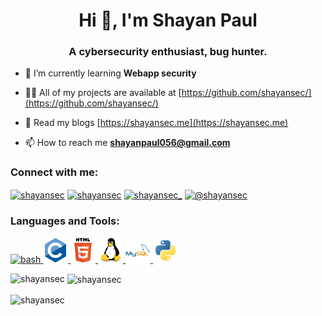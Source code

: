 <h1 align="center">Hi 👋, I'm Shayan Paul</h1>
<h3 align="center">A cybersecurity enthusiast, bug hunter.</h3>

- 🌱 I’m currently learning **Webapp security**

- 👨‍💻 All of my projects are available at [https://github.com/shayansec/](https://github.com/shayansec/)

- 📝 Read my blogs [https://shayansec.me](https://shayansec.me)

- 📫 How to reach me **shayanpaul056@gmail.com**

<h3 align="left">Connect with me:</h3>
<p align="left">
<a href="https://twitter.com/shayansec" target="blank"><img align="center" src="https://raw.githubusercontent.com/rahuldkjain/github-profile-readme-generator/master/src/images/icons/Social/twitter.svg" alt="shayansec" height="30" width="40" /></a>
<a href="https://linkedin.com/in/shayansec" target="blank"><img align="center" src="https://raw.githubusercontent.com/rahuldkjain/github-profile-readme-generator/master/src/images/icons/Social/linked-in-alt.svg" alt="shayansec" height="30" width="40" /></a>
<a href="https://instagram.com/shayansec_" target="blank"><img align="center" src="https://raw.githubusercontent.com/rahuldkjain/github-profile-readme-generator/master/src/images/icons/Social/instagram.svg" alt="shayansec_" height="30" width="40" /></a>
<a href="https://medium.com/@shayansec" target="blank"><img align="center" src="https://raw.githubusercontent.com/rahuldkjain/github-profile-readme-generator/master/src/images/icons/Social/medium.svg" alt="@shayansec" height="30" width="40" /></a>
</p>

<h3 align="left">Languages and Tools:</h3>
<p align="left"> <a href="https://www.gnu.org/software/bash/" target="_blank" rel="noreferrer"> <img src="https://www.vectorlogo.zone/logos/gnu_bash/gnu_bash-icon.svg" alt="bash" width="40" height="40"/> </a> <a href="https://www.cprogramming.com/" target="_blank" rel="noreferrer"> <img src="https://raw.githubusercontent.com/devicons/devicon/master/icons/c/c-original.svg" alt="c" width="40" height="40"/> </a> <a href="https://www.w3.org/html/" target="_blank" rel="noreferrer"> <img src="https://raw.githubusercontent.com/devicons/devicon/master/icons/html5/html5-original-wordmark.svg" alt="html5" width="40" height="40"/> </a> <a href="https://www.linux.org/" target="_blank" rel="noreferrer"> <img src="https://raw.githubusercontent.com/devicons/devicon/master/icons/linux/linux-original.svg" alt="linux" width="40" height="40"/> </a> <a href="https://www.mysql.com/" target="_blank" rel="noreferrer"> <img src="https://raw.githubusercontent.com/devicons/devicon/master/icons/mysql/mysql-original-wordmark.svg" alt="mysql" width="40" height="40"/> </a> <a href="https://www.python.org" target="_blank" rel="noreferrer"> <img src="https://raw.githubusercontent.com/devicons/devicon/master/icons/python/python-original.svg" alt="python" width="40" height="40"/> </a> </p>

<p><img align="left" src="https://github-readme-stats.vercel.app/api/top-langs?username=shayansec&show_icons=true&locale=en&layout=compact" alt="shayansec" /></p>

<p>&nbsp;<img align="center" src="https://github-readme-stats.vercel.app/api?username=shayansec&show_icons=true&locale=en" alt="shayansec" /></p>

<p><img align="center" src="https://github-readme-streak-stats.herokuapp.com/?user=shayansec&" alt="shayansec" /></p>
